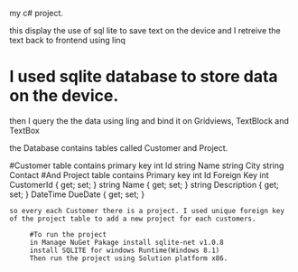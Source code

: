 my c# project.

this display the use of sql lite to save text on the device and I retreive the text back to frontend using linq

# I used sqlite database to store data on the device.
then I query the the data using ling and bind it on Gridviews, TextBlock and TextBox

the Database contains tables called Customer and Project.

#Customer table contains 
primary key int Id 
        string Name 
        string City
         string Contact
#And Project table contains
       Primary key int Id 
      Foreign Key int CustomerId { get; set; }
        string Name { get; set; }
         string Description { get; set; }
        DateTime DueDate { get; set; }
        
        
    so every each Customer there is a project. I used unique foreign key of the project table to add a new project for each customers.
         
         #To run the project
         in Manage NuGet Pakage install sqlite-net v1.0.8
         install SQLITE for windows Runtime(Windows 8.1)
         Then run the project using Solution platform x86.
         
